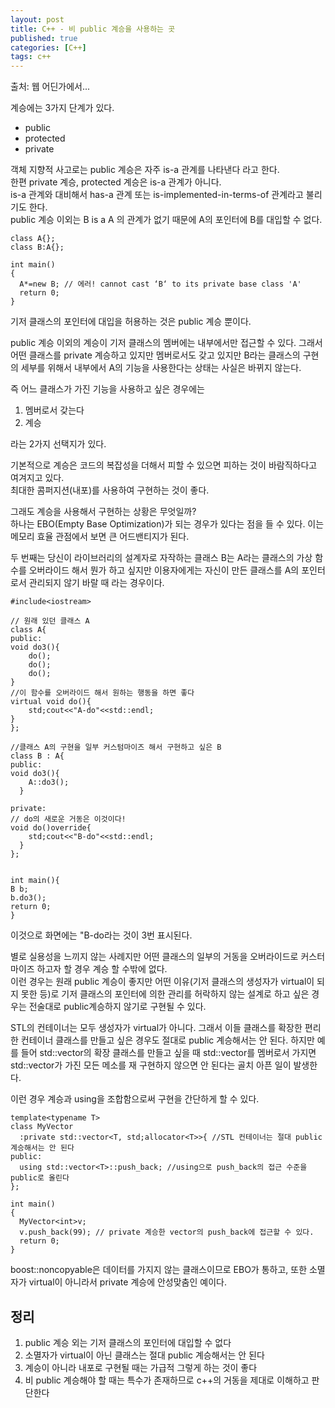 ```yaml
---
layout: post
title: C++ - 비 public 계승을 사용하는 곳
published: true
categories: [C++]
tags: c++
---
```

출처: 웹 어딘가에서...  
  
계승에는 3가지 단계가 있다.
- public
- protected
- private
  
객체 지향적 사고로는 public 계승은 자주 is-a 관계를 나타낸다 라고 한다.  
한편 private 계승, protected 계승은 is-a 관계가 아니다.  
is-a 관계와 대비해서 has-a 관계 또는 is-implemented-in-terms-of 관계라고 불리기도 한다.  
public 계승 이외는 B is a A 의 관계가 없기 때문에 A의 포인터에 B를 대입할 수 없다.    
```
class A{};
class B:A{};
 
int main()
{
  A*=new B; // 에러! cannot cast ‘B‘ to its private base class 'A'
  return 0;
}
```  
  
  
기저 클래스의 포인터에 대입을 허용하는 것은 public 계승 뿐이다.  
  
public 계승 이외의 계승이 기저 클래스의 멤버에는 내부에서만 접근할 수 있다. 그래서 어떤 클래스를 private 계승하고 있지만 멤버로서도 갖고 있지만 B라는 클래스의 구현의 세부를 위해서 내부에서 A의 기능을 사용한다는 상태는 사실은 바뀌지 않는다.  
  
즉 어느 클래스가 가진 기능을 사용하고 싶은 경우에는  
1. 멤버로서 갖는다  
2. 계승  
  
라는 2가지 선택지가 있다.  
  
기본적으로 계승은 코드의 복잡성을 더해서 피할 수 있으면 피하는 것이 바람직하다고 여겨지고 있다.  
최대한 콤퍼지션(내포)를 사용하여 구현하는 것이 좋다.  
  
그래도 계승을 사용해서 구현하는 상황은 무엇일까?  
하나는 EBO(Empty Base Optimization)가 되는 경우가 있다는 점을 들 수 있다. 이는 메모리 효율 관점에서 보면 큰 어드밴티지가 된다.  
  
두 번째는 당신이 라이브러리의 설계자로 자작하는 클래스 B는 A라는 클래스의 가상 함수를 오버라이드 해서 뭔가 하고 싶지만 이용자에게는 자신이 만든 클래스를 A의 포인터로서 관리되지 않기 바랄 때 라는 경우이다.  
```
#include<iostream>
 
// 원래 있던 클래스 A
class A{
public:
void do3(){ 
    do();
    do();
    do();
}
//이 함수를 오버라이드 해서 원하는 행동을 하면 좋다
virtual void do(){
    std;cout<<"A-do"<<std::endl;
}
};
 
//클래스 A의 구현을 일부 커스텀마이즈 해서 구현하고 싶은 B
class B : A{
public:
void do3(){
    A::do3();
  }

private:
// do의 새로운 거동은 이것이다!
void do()override{
    std;cout<<"B-do"<<std::endl;
  }
};
 
 
int main(){
B b;
b.do3();
return 0;
}
```  
이것으로 화면에는 "B-do라는 것이 3번 표시된다.  
  
별로 실용성을 느끼지 않는 사례지만 어떤 클래스의 일부의 거동을 오버라이드로 커스터마이즈 하고자 할 경우 계승 할 수밖에 없다.  
이런 경우는 원래 public 계승이 좋지만 어떤 이유(기저 클래스의 생성자가 virtual이 되지 못한 등)로 기저 클래스의 포인터에 의한 관리를 허락하지 않는 설계로 하고 싶은 경우는 전술대로 public계승하지 않기로 구현될 수 있다.  
  
STL의 컨테이너는 모두 생성자가 virtual가 아니다. 그래서 이들 클래스를 확장한 편리한 컨테이너 클래스를 만들고 싶은 경우도 절대로 public 계승해서는 안 된다. 하지만 예를 들어 std::vector의 확장 클래스를 만들고 싶을 때 std::vector를 멤버로서 가지면 std::vector가 가진 모든 메소를 재 구현하지 않으면 안 된다는 골치 아픈 일이 발생한다.  
  
이런 경우 계승과 using을 조합함으로써 구현을 간단하게 할 수 있다.  
```
template<typename T>
class MyVector
  :private std::vector<T, std;allocator<T>>{ //STL 컨테이너는 절대 public 계승해서는 안 된다
public:
  using std::vector<T>::push_back; //using으로 push_back의 접근 수준을 public로 올린다
};
 
int main()
{
  MyVector<int>v;
  v.push_back(99); // private 계승한 vector의 push_back에 접근할 수 있다.
  return 0;
}
```  
  
boost::noncopyable은 데이터를 가지지 않는 클래스이므로 EBO가 통하고, 또한 소멸자가 virtual이 아니라서 private 계승에 안성맞춤인 예이다.  
  
  
## 정리
1. public 계승 외는 기저 클래스의 포인터에 대입할 수 없다  
2. 소멸자가 virtual이 아닌 클래스는 절대 public 계승해서는 안 된다  
3. 계승이 아니라 내포로 구현될 때는 가급적 그렇게 하는 것이 좋다  
4. 비 public 계승해야 할 때는 특수가 존재하므로 c++의 거동을 제대로 이해하고 판단한다    
  